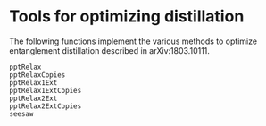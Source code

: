 # Tools for optimizing distillation

The following functions implement the various methods to optimize entanglement distillation described in arXiv:1803.10111. 

```@docs
pptRelax
pptRelaxCopies
pptRelax1Ext
pptRelax1ExtCopies
pptRelax2Ext
pptRelax2ExtCopies
seesaw
```

